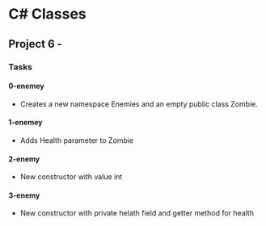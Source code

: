 # C# Classes

## Project 6 -

### Tasks

#### 0-enemey

- Creates a new namespace Enemies and an empty public class Zombie.

#### 1-enemey

- Adds Health parameter to Zombie

#### 2-enemy

- New constructor with value int

#### 3-enemy

- New constructor with private helath field and getter method for health
